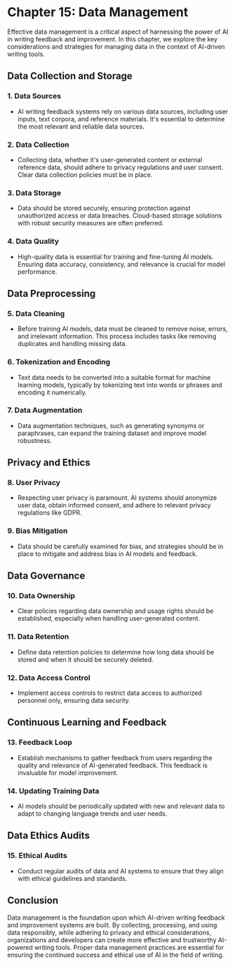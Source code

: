 Chapter 15: Data Management
===========================

Effective data management is a critical aspect of harnessing the power of AI in writing feedback and improvement. In this chapter, we explore the key considerations and strategies for managing data in the context of AI-driven writing tools.

Data Collection and Storage
---------------------------

### 1. **Data Sources**

* AI writing feedback systems rely on various data sources, including user inputs, text corpora, and reference materials. It's essential to determine the most relevant and reliable data sources.

### 2. **Data Collection**

* Collecting data, whether it's user-generated content or external reference data, should adhere to privacy regulations and user consent. Clear data collection policies must be in place.

### 3. **Data Storage**

* Data should be stored securely, ensuring protection against unauthorized access or data breaches. Cloud-based storage solutions with robust security measures are often preferred.

### 4. **Data Quality**

* High-quality data is essential for training and fine-tuning AI models. Ensuring data accuracy, consistency, and relevance is crucial for model performance.

Data Preprocessing
------------------

### 5. **Data Cleaning**

* Before training AI models, data must be cleaned to remove noise, errors, and irrelevant information. This process includes tasks like removing duplicates and handling missing data.

### 6. **Tokenization and Encoding**

* Text data needs to be converted into a suitable format for machine learning models, typically by tokenizing text into words or phrases and encoding it numerically.

### 7. **Data Augmentation**

* Data augmentation techniques, such as generating synonyms or paraphrases, can expand the training dataset and improve model robustness.

Privacy and Ethics
------------------

### 8. **User Privacy**

* Respecting user privacy is paramount. AI systems should anonymize user data, obtain informed consent, and adhere to relevant privacy regulations like GDPR.

### 9. **Bias Mitigation**

* Data should be carefully examined for bias, and strategies should be in place to mitigate and address bias in AI models and feedback.

Data Governance
---------------

### 10. **Data Ownership**

* Clear policies regarding data ownership and usage rights should be established, especially when handling user-generated content.

### 11. **Data Retention**

* Define data retention policies to determine how long data should be stored and when it should be securely deleted.

### 12. **Data Access Control**

* Implement access controls to restrict data access to authorized personnel only, ensuring data security.

Continuous Learning and Feedback
--------------------------------

### 13. **Feedback Loop**

* Establish mechanisms to gather feedback from users regarding the quality and relevance of AI-generated feedback. This feedback is invaluable for model improvement.

### 14. **Updating Training Data**

* AI models should be periodically updated with new and relevant data to adapt to changing language trends and user needs.

Data Ethics Audits
------------------

### 15. **Ethical Audits**

* Conduct regular audits of data and AI systems to ensure that they align with ethical guidelines and standards.

Conclusion
----------

Data management is the foundation upon which AI-driven writing feedback and improvement systems are built. By collecting, processing, and using data responsibly, while adhering to privacy and ethical considerations, organizations and developers can create more effective and trustworthy AI-powered writing tools. Proper data management practices are essential for ensuring the continued success and ethical use of AI in the field of writing.
